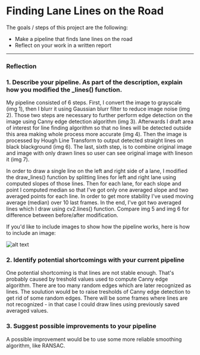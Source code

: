 # **Finding Lane Lines on the Road** 


The goals / steps of this project are the following:
* Make a pipeline that finds lane lines on the road
* Reflect on your work in a written report


[//]: # (Image References)

[image1]: ./examples/grayscale.jpg "Grayscale"

---

### Reflection

### 1. Describe your pipeline. As part of the description, explain how you modified the _lines() function.

My pipeline consisted of 6 steps. First, I convert the image to grayscale (img 1), then I blurr it using Gaussian blurr filter to reduce image noise (img 2). Those two steps are necessary to further perform edge detection on the image using Canny edge detection algorithm (img 3). Afterwards I draft area of interest for line finding algorithm so that no lines will be detected outside this area making whole process more accurate (img 4). Then the image is processed by Hough Line Transform to output detected straight lines on black blackground (img 6). The last, sixth step, is to combine original image and image with only drawn lines so user can see original image with lineson it (img 7).

In order to draw a single line on the left and right side of a lane, I modified the draw_lines() function by splitting lines for left and right lane using computed slopes of those lines. Then for each lane, for each slope and point I computed median so that I've got only one averaged slope and two averaged points for each line. In order to get more stability I've used moving average (median) over 10 last frames. In the end, I've got two averaged lines which I draw using cv2.lines() function. Compare img 5 and img 6 for difference between before/after modification.

If you'd like to include images to show how the pipeline works, here is how to include an image: 

![alt text][image1]


### 2. Identify potential shortcomings with your current pipeline


One potential shortcoming is that lines are not stable enough. That's probably caused by treshold values used to compute Canny edge algorithm. There are too many random edges which are later recognized as lines. The soulution would be to raise tresholds of Canny edge detection to get rid of some random edges. There will be some frames where lines are not recognized - in that case I could draw lines using previously saved averaged values.


### 3. Suggest possible improvements to your pipeline

A possible improvement would be to use some more reliable smoothing algorithm, like RANSAC.
